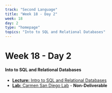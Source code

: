 ```yaml
---
track: "Second Language"
title: "Week 18 - Day 2"
week: 18
day: 2
type: "homepage"
topics: "Into to SQL and Relational Databases"
---
```



# Week 18 - Day 2

#### Into to SQL and Relational Databases

- [**Lecture:** Intro to SQL and Relational Databases](/second-language/week-18/day-2/lecture-materials/intro-to-sql-and-relational-databases/)
- [**Lab:** Carmen San Diego Lab](/second-language/week-18/day-2/labs/carmen-san-diego-lab/) - **Non-Deliverable**

